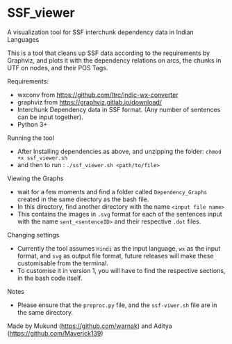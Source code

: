 # SSF_viewer
A visualization tool for SSF interchunk dependency data in Indian Languages


This is a tool that cleans up SSF data according to the requirements by Graphviz, and plots it with the dependency relations on arcs, the chunks in UTF on nodes, and their POS Tags.


Requirements:

- wxconv from https://github.com/ltrc/indic-wx-converter
- graphviz from https://graphviz.gitlab.io/download/
- Interchunk Dependency data in SSF format. (Any number of sentences can be input together).
- Python 3+


Running the tool

- After Installing dependencies as above, and unzipping the folder: `chmod +x ssf_viewer.sh`
- and then to run : `./ssf_viewer.sh <path/to/file>`


Viewing the Graphs

- wait for a few moments and find a folder called `Dependency_Graphs` created in the same directory as the bash file.
- In this directory, find another directory with the name `<input file name>`
- This contains the images in `.svg` format for each of the sentences input with the name `sent_<sentenceID>` and their respective `.dot` files.


Changing settings

- Currently the tool assumes `Hindi` as the input language, `wx` as the input format, and `svg` as output file format, future releases will make these customisable from the terminal.
- To customise it in version 1, you will have to find the respective sections, in the bash code itself.


Notes

- Please ensure that the `preproc.py` file, and the `ssf-viwer.sh` file are in the same directory.


Made by Mukund (https://github.com/warnak) and Aditya (https://github.com/Maverick139)
